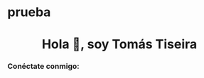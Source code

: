 # prueba
<h1 align="center">Hola 👋, soy Tomás Tiseira</h1>
<h3 align="left">Conéctate conmigo:</h3>
<p align="left">
</p>
